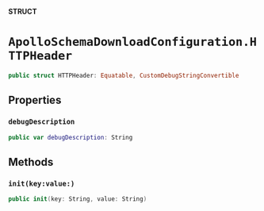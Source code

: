 **STRUCT**

# `ApolloSchemaDownloadConfiguration.HTTPHeader`

```swift
public struct HTTPHeader: Equatable, CustomDebugStringConvertible
```

## Properties
### `debugDescription`

```swift
public var debugDescription: String
```

## Methods
### `init(key:value:)`

```swift
public init(key: String, value: String)
```
